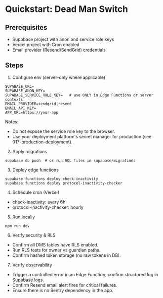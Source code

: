 # Quickstart: Dead Man Switch

## Prerequisites

- Supabase project with anon and service role keys
- Vercel project with Cron enabled
- Email provider (Resend/SendGrid) credentials

## Steps

1) Configure env (server-only where applicable)

```
SUPABASE_URL=
SUPABASE_ANON_KEY=
SUPABASE_SERVICE_ROLE_KEY=   # use ONLY in Edge Functions or server contexts
EMAIL_PROVIDER=sendgrid|resend
EMAIL_API_KEY=
APP_URL=https://your-app
```

Notes:
- Do not expose the service role key to the browser.
- Use your deployment platform's secret manager for production (see 017-production-deployment).

2) Apply migrations

```
supabase db push  # or run SQL files in supabase/migrations
```

3) Deploy edge functions

```
supabase functions deploy check-inactivity
supabase functions deploy protocol-inactivity-checker
```

4) Schedule cron (Vercel)

- check-inactivity: every 6h
- protocol-inactivity-checker: hourly

5) Run locally

```
npm run dev
```

6) Verify security & RLS

- Confirm all DMS tables have RLS enabled.
- Run RLS tests for owner vs guardian paths.
- Confirm hashed token storage (no raw tokens in DB).

7) Verify observability

- Trigger a controlled error in an Edge Function; confirm structured log in Supabase logs.
- Confirm Resend email alert fires for critical failures.
- Ensure there is no Sentry dependency in the app.
